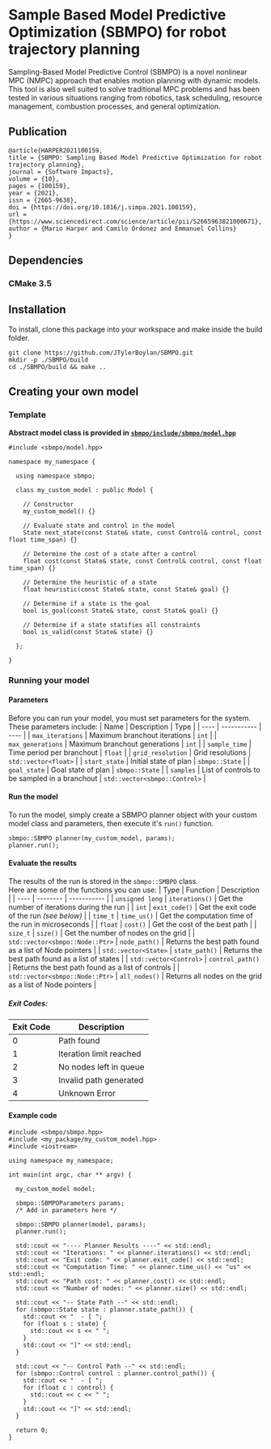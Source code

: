 # Sample Based Model Predictive Optimization (SBMPO) for robot trajectory planning

Sampling-Based Model Predictive Control (SBMPO) is a novel nonlinear MPC (NMPC) approach that enables
motion planning with dynamic models. This tool is also well suited to solve traditional MPC problems and has
been tested in various situations ranging from robotics, task scheduling, resource management, combustion
processes, and general optimization.

## Publication

```
@article{HARPER2021100159,
title = {SBMPO: Sampling Based Model Predictive Optimization for robot trajectory planning},
journal = {Software Impacts},
volume = {10},
pages = {100159},
year = {2021},
issn = {2665-9638},
doi = {https://doi.org/10.1016/j.simpa.2021.100159},
url = {https://www.sciencedirect.com/science/article/pii/S2665963821000671},
author = {Mario Harper and Camilo Ordonez and Emmanuel Collins}
}
```

## Dependencies
### CMake 3.5

## Installation
To install, clone this package into your workspace and make inside the build folder.

```
git clone https://github.com/JTylerBoylan/SBMPO.git
mkdir -p ./SBMPO/build
cd ./SBMPO/build && make ..
```

## Creating your own model
### Template
**Abstract model class is provided in [`sbmpo/include/sbmpo/model.hpp`](https://github.com/JTylerBoylan/SBMPO/blob/main/sbmpo/include/sbmpo/model.hpp)**
```
#include <sbmpo/model.hpp>

namespace my_namespace {

  using namespace sbmpo;

  class my_custom_model : public Model {
 
    // Constructor
    my_custom_model() {}
    
    // Evaluate state and control in the model
    State next_state(const State& state, const Control& control, const float time_span) {}
    
    // Determine the cost of a state after a control
    float cost(const State& state, const Control& control, const float time_span) {}
    
    // Determine the heuristic of a state
    float heuristic(const State& state, const State& goal) {}
    
    // Determine if a state is the goal
    bool is_goal(const State& state, const State& goal) {}

    // Determine if a state statifies all constraints
    bool is_valid(const State& state) {}
  
  };

}
```
### Running your model
#### Parameters
Before you can run your model, you must set parameters for the system.  
These parameters include:
| Name | Description | Type |
| ---- | ----------- | ---- |
| `max_iterations` | Maximum branchout iterations | `int` |
| `max_generations` | Maximum branchout generations | `int` |
| `sample_time` | Time period per branchout | `float` |
| `grid_resolution` | Grid resolutions | `std::vector<float>` |
| `start_state` | Initial state of plan | `sbmpo::State` |
| `goal_state` | Goal state of plan | `sbmpo::State` |
| `samples` | List of controls to be sampled in a branchout | `std::vector<sbmpo::Control>` |

#### Run the model
To run the model, simply create a SBMPO planner object with your custom model class and parameters, then execute it's `run()` function.
```
sbmpo::SBMPO planner(my_custom_model, params);
planner.run();
```

#### Evaluate the results
The results of the run is stored in the `sbmpo::SMBPO` class.  
Here are some of the functions you can use:
| Type | Function | Description |
| ---- | -------- | ----------- |
| `unsigned long` | `iterations()` | Get the number of iterations during the run |
| `int` | `exit_code()` | Get the exit code of the run *(see below)* |
| `time_t` | `time_us()` | Get the computation time of the run in microseconds |
| `float` | `cost()` | Get the cost of the best path |
| `size_t` | `size()` | Get the number of nodes on the grid |
| `std::vector<sbmpo::Node::Ptr>` | `node_path()` | Returns the best path found as a list of Node pointers |
| `std::vector<State>` | `state_path()` | Returns the best path found as a list of states |
| `std::vector<Control>` | `control_path()` | Returns the best path found as a list of controls |
| `std::vector<sbmpo::Node::Ptr>` | `all_nodes()` | Returns all nodes on the grid as a list of Node pointers |

##### Exit Codes:
| Exit Code | Description |
| --------- | ----------- |
|     0     | Path found |
|     1     | Iteration limit reached |
|     2     | No nodes left in queue |
|     3     | Invalid path generated |
|     4     | Unknown Error |

#### Example code

```
#include <sbmpo/sbmpo.hpp>
#include <my_package/my_custom_model.hpp>
#include <iostream>

using namespace my_namespace;

int main(int argc, char ** argv) {

  my_custom_model model;

  sbmpo::SBMPOParameters params;
  /* Add in parameters here */
  
  sbmpo::SBMPO planner(model, params);
  planner.run();
  
  std::cout << "---- Planner Results ----" << std::endl;
  std::cout << "Iterations: " << planner.iterations() << std::endl;
  std::cout << "Exit code: " << planner.exit_code() << std::endl;
  std::cout << "Computation Time: " << planner.time_us() << "us" << std::endl;
  std::cout << "Path cost: " << planner.cost() << std::endl;
  std::cout << "Number of nodes: " << planner.size() << std::endl;
  
  std::cout << "-- State Path --" << std::endl;
  for (sbmpo::State state : planner.state_path()) {
    std::cout << "  - [ ";
    for (float s : state) {
      std::cout << s << " ";
    }
    std::cout << "]" << std::endl;
  }
  
  std::cout << "-- Control Path --" << std::endl;
  for (sbmpo::Control control : planner.control_path()) {
    std::cout << "  - [ ";
    for (float c : control) {
      std::cout << c << " ";
    }
    std::cout << "]" << std::endl;
  }
  
  return 0;
}
```


